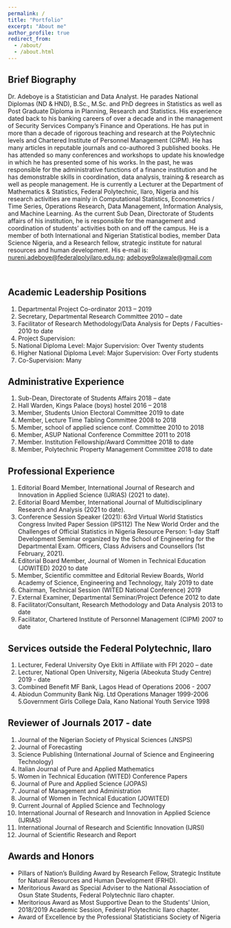 ```yaml
---
permalink: /
title: "Portfolio"
excerpt: "About me"
author_profile: true
redirect_from: 
  - /about/
  - /about.html
---
```




## Brief Biography<span id="biography"></span>

Dr. Adeboye is a Statistician and Data Analyst. He parades National Diplomas (ND & HND), B.Sc., M.Sc. and PhD degrees in Statistics as well as Post Graduate Diploma in Planning, Research and Statistics. His experience dated back to his banking careers of over a decade and in the management of Security Services Company’s Finance and Operations. He has put in more than a decade of rigorous teaching and research at the Polytechnic levels and Chartered Institute of Personnel Management (CIPM). He has many articles in reputable journals and co-authored 3 published books. He has attended so many conferences and workshops to update  his knowledge in which he has presented some of his works. In the past, he was responsible for the administrative functions of a finance institution and he has demonstrable skills in coordination, data analysis, training & research as well as people management. 
He is currently a Lecturer at the Department of Mathematics & Statistics, Federal Polytechnic, Ilaro, Nigeria and his research activities are mainly in Computational Statistics, Econometrics / Time Series, Operations Research, Data Management, Information Analysis, and Machine Learning. As the current Sub Dean, Directorate of Students affairs of his institution, he is responsible for the management and coordination of students’ activities both on and off the campus.
He is a member of both International and Nigerian Statistical bodies, member Data Science Nigeria, and a Research fellow, strategic institute for natural resources and human 
development.
His e-mail is: [nureni.adeboye@federalpolyilaro.edu.ng](mailto:nureni.adeboye@federalpolyilaro.edu.ng); [adeboye9olawale@gmail.com](mailto:adeboye9olawale@gmail.com )

<br/>

## Academic Leadership Positions<span id="services"></span>
1. Departmental Project Co-ordinator 2013 – 2019
2. Secretary, Departmental Research Committee 2010 – date
3. Facilitator of Research Methodology/Data Analysis for Depts / Faculties-2010 to date
4. Project Supervision:
5. National Diploma Level: Major Supervision: Over Twenty students
6. Higher National Diploma Level: Major Supervision: Over Forty students
7. Co-Supervision: Many

## Administrative Experience
1. Sub-Dean, Directorate of Students Affairs 2018 – date
2. Hall Warden, Kings Palace (boys) hostel 2016 – 2018
3. Member, Students Union Electoral Committee 2019 to date 
4. Member, Lecture Time Tabling Committee 2008 to 2018
5. Member, school of applied science conf. Committee 2010 to 2018
6. Member, ASUP National Conference Committee 2011 to 2018
7. Member. Institution Fellowship/Award Committee 2018 to date
8. Member, Polytechnic Property Management Committee 2018 to date

## Professional Experience 
1. Editorial Board Member, International Journal of Research and Innovation in Applied 
Science (IJRIAS) (2021 to date).
2. Editorial Board Member, International Journal of Multidisciplinary Research and Analysis 
 (2021 to date).
3. Conference Session Speaker (2021): 63rd Virtual World Statistics Congress Invited Paper 
Session (IPS112) The New World Order and the Challenges of Official Statistics in Nigeria
Resource Person: 1-day Staff Development Seminar organized by the School of Engineering 
for the Departmental Exam. Officers, Class Advisers and Counsellors (1st February, 2021).
4. Editorial Board Member, Journal of Women in Technical Education (JOWITED) 2020 to date
5. Member, Scientific committee and Editorial Review Boards, World Academy of Science,  Engineering and Technology, Italy 2019 to date
6. Chairman, Technical Session (WITED National Conference) 2019
7. External Examiner, Departmental Seminar/Project Defence 2012 to date
8. Facilitator/Consultant, Research Methodology and Data Analysis 2013 to date
9. Facilitator, Chartered Institute of Personnel Management (CIPM) 2007 to date

## Services outside the Federal Polytechnic, Ilaro
1. Lecturer, Federal University Oye Ekiti in Affiliate with FPI 2020 – date
2. Lecturer, National Open University, Nigeria (Abeokuta Study Centre) 2019 - date
3. Combined Benefit MF Bank, Lagos Head of Operations 2006 - 2007 
4. Abiodun Community Bank Nig. Ltd Operations Manager 1999-2006 
5.Government Girls College Dala, Kano National Youth Service 1998
## Reviewer of Journals 2017 - date
1. Journal of the Nigerian Society of Physical Sciences (JNSPS)
2. Journal of Forecasting
3. Science Publishing (International Journal of Science and Engineering Technology)
4. Italian Journal of Pure and Applied Mathematics
5. Women in Technical Education (WITED) Conference Papers
6. Journal of Pure and Applied Science (JOPAS)
7. Journal of Management and Administration
8. Journal of Women in Technical Education (JOWITED)
9. Current Journal of Applied Science and Technology
10. International Journal of Research and Innovation in Applied Science (IJRIAS)
11. International Journal of Research and Scientific Innovation (IJRSI)
12. Journal of Scientific Research and Report

## Awards and Honors <span id="honors"></span>
- Pillars of Nation’s Building Award by Research Fellow, Strategic Institute for Natural 
Resources and Human Development (FRHD).
- Meritorious Award as Special Adviser to the National Association of Osun State Students, 
Federal Polytechnic Ilaro chapter.
- Meritorious Award as Most Supportive Dean to the Students’ Union, 2018/2019 Academic 
Session, Federal Polytechnic Ilaro chapter.
- Award of Excellence by the Professional Statisticians Society of Nigeria


